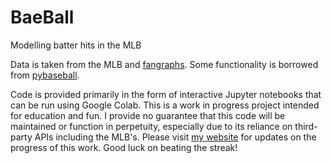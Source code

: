 # BaeBall
 Modelling batter hits in the MLB

Data is taken from the MLB and <a href='https://www.fangraphs.com/'>fangraphs</a>. Some functionality is borrowed from <a href='https://github.com/jldbc/pybaseball'>pybaseball</a>.

Code is provided primarily in the form of interactive Jupyter notebooks that can be run using Google Colab. This is a work in progress project intended for education and fun. I provide no guarantee that this code will be maintained or function in perpetuity, especially due to its reliance on third-party APIs including the MLB's. Please visit <a href='https://joseph-bae.github.io/'>my website</a> for updates on the progress of this work. Good luck on beating the streak!
